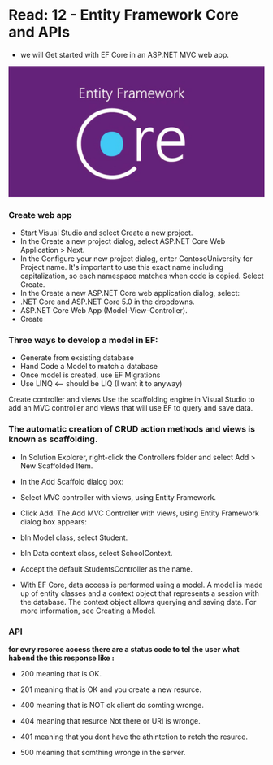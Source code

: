# Read: 12 - Entity Framework Core and APIs
- we will Get started with EF Core in an ASP.NET MVC web app.

![](./img/R.jpg)

### Create web app
- Start Visual Studio and select Create a new project.
- In the Create a new project dialog, select ASP.NET Core Web Application > Next.
- In the Configure your new project dialog, enter ContosoUniversity for Project name. It's important to use this exact name including capitalization, so each namespace matches when code is copied.
Select Create.
- In the Create a new ASP.NET Core web application dialog, select:
- .NET Core and ASP.NET Core 5.0 in the dropdowns.
- ASP.NET Core Web App (Model-View-Controller).
- Create

### Three ways to develop a model in EF: 

- Generate from exsisting database
- Hand Code a Model to match a database
- Once model is created, use EF Migrations
- Use LINQ <-- should be LIQ (I want it to anyway)

Create controller and views
Use the scaffolding engine in Visual Studio to add an MVC controller and views that will use EF to query and save data.

### The automatic creation of CRUD action methods and views is known as scaffolding.

- In Solution Explorer, right-click the Controllers folder and select Add > New Scaffolded Item.
- In the Add Scaffold dialog box:
- Select MVC controller with views, using Entity Framework.
- Click Add. The Add MVC Controller with views, using Entity Framework dialog box appears:
- bIn Model class, select Student.
- bIn Data context class, select SchoolContext.
- Accept the default StudentsController as the name.

- With EF Core, data access is performed using a model. A model is made up of entity classes and a context object that represents a session with the database. The context object allows querying and saving data. For more information, see Creating a Model.

### API 

**for evry resorce access there are a status code to tel the user what habend the this response like :**

- 200 meaning that is OK.

- 201 meaning that is OK and you create a new resurce.

- 400 meaning that is NOT ok client do somting wronge.

- 404 meaning that resurce Not there or URI is wronge.

- 401 meaning that you dont have the athintction to retch the resurce.

- 500 meaning that somthing wronge in the server.
